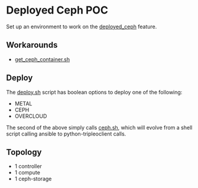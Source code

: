 # Deployed Ceph POC

Set up an environment to work on the [deployed_ceph](https://review.opendev.org/q/topic:%22deployed_ceph%22+(status:open%20OR%20status:merged)) feature.

## Workarounds

- [get_ceph_container.sh](../workarounds/podman/get_ceph_container.sh)

## Deploy

The [deploy.sh](deploy.sh) script has boolean options to deploy one of
the following:

- METAL
- CEPH
- OVERCLOUD

The second of the above simply calls [ceph.sh](ceph.sh), which will
evolve from a shell script calling ansible to python-tripleoclient
calls.

## Topology

- 1 controller
- 1 compute
- 1 ceph-storage
